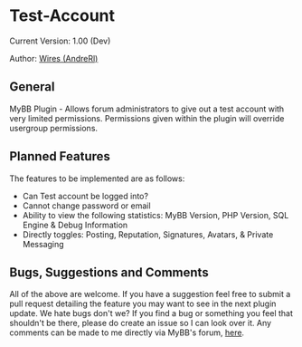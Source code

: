 Test-Account
================

Current Version: 1.00 (Dev)

Author: [Wires (AndreRl)](https://oseax.com)

General
-----------

MyBB Plugin - Allows forum administrators to give out a test account with very limited permissions. Permissions given within the plugin will override usergroup permissions.

Planned Features
-----------
The features to be implemented are as follows:

+ Can Test account be logged into?
+ Cannot change password or email
+ Ability to view the following statistics: MyBB Version, PHP Version, SQL Engine & Debug Information
+ Directly toggles: Posting, Reputation, Signatures, Avatars, & Private Messaging

Bugs, Suggestions and Comments
-----------
All of the above are welcome. If you have a suggestion feel free to submit a pull request detailing the feature you may want to see in the next plugin update. We hate bugs don't we? If you find a bug or something you feel that shouldn't be there, please do create an issue so I can look over it. Any comments can be made to me directly via MyBB's forum, [here](https://community.mybb.com/user-87056.html).
